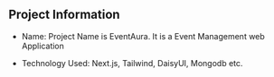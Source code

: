 ## Project Information

- Name: Project Name is EventAura. It is a Event Management web Application

- Technology Used: Next.js, Tailwind, DaisyUI, Mongodb etc.